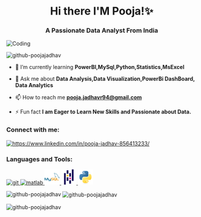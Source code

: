 <h1 align="center">Hi there I'M Pooja!✨</h1>
<h3 align="center">A Passionate Data Analyst From India</h3>

<img src="https://cdn.dribbble.com/users/2704414/screenshots/7466903/media/b08ab576316bd4582fef189f471cd9e5.gif" alt="Coding" width="400" height="400">

<p align="left"> <img src="https://komarev.com/ghpvc/?username=github-poojajadhav&label=Profile%20views&color=0e75b6&style=flat" alt="github-poojajadhav" /> </p>

- 🌱 I’m currently learning **PowerBI,MySql,Python,Statistics,MsExcel**

- 💬 Ask me about **Data Analysis,Data Visualization,PowerBi DashBoard, Data Analytics**

- 📫 How to reach me **pooja.jadhavr94@gmail.com**

- ⚡ Fun fact **I am Eager to Learn New Skills and Passionate about Data.**

<h3 align="left">Connect with me:</h3>
<p align="left">
<a href="https://linkedin.com/in/https://www.linkedin.com/in/pooja-jadhav-856413233/" target="blank"><img align="center" src="https://raw.githubusercontent.com/rahuldkjain/github-profile-readme-generator/master/src/images/icons/Social/linked-in-alt.svg" alt="https://www.linkedin.com/in/pooja-jadhav-856413233/" height="30" width="40" /></a>
</p>

<h3 align="left">Languages and Tools:</h3>
<p align="left"> <a href="https://git-scm.com/" target="_blank" rel="noreferrer"> <img src="https://www.vectorlogo.zone/logos/git-scm/git-scm-icon.svg" alt="git" width="40" height="40"/> </a> <a href="https://www.mathworks.com/" target="_blank" rel="noreferrer"> <img src="https://upload.wikimedia.org/wikipedia/commons/2/21/Matlab_Logo.png" alt="matlab" width="40" height="40"/> </a> <a href="https://www.mysql.com/" target="_blank" rel="noreferrer"> <img src="https://raw.githubusercontent.com/devicons/devicon/master/icons/mysql/mysql-original-wordmark.svg" alt="mysql" width="40" height="40"/> </a> <a href="https://pandas.pydata.org/" target="_blank" rel="noreferrer"> <img src="https://raw.githubusercontent.com/devicons/devicon/2ae2a900d2f041da66e950e4d48052658d850630/icons/pandas/pandas-original.svg" alt="pandas" width="40" height="40"/> </a> <a href="https://www.python.org" target="_blank" rel="noreferrer"> <img src="https://raw.githubusercontent.com/devicons/devicon/master/icons/python/python-original.svg" alt="python" width="40" height="40"/> </a> </p>

<p><img align="left" src="https://github-readme-stats.vercel.app/api/top-langs?username=github-poojajadhav&show_icons=true&locale=en&layout=compact" alt="github-poojajadhav" /></p>

<p>&nbsp;<img align="center" src="https://github-readme-stats.vercel.app/api?username=github-poojajadhav&show_icons=true&locale=en" alt="github-poojajadhav" /></p>

<p><img align="center" src="https://github-readme-streak-stats.herokuapp.com/?user=github-poojajadhav&" alt="github-poojajadhav" /></p>
